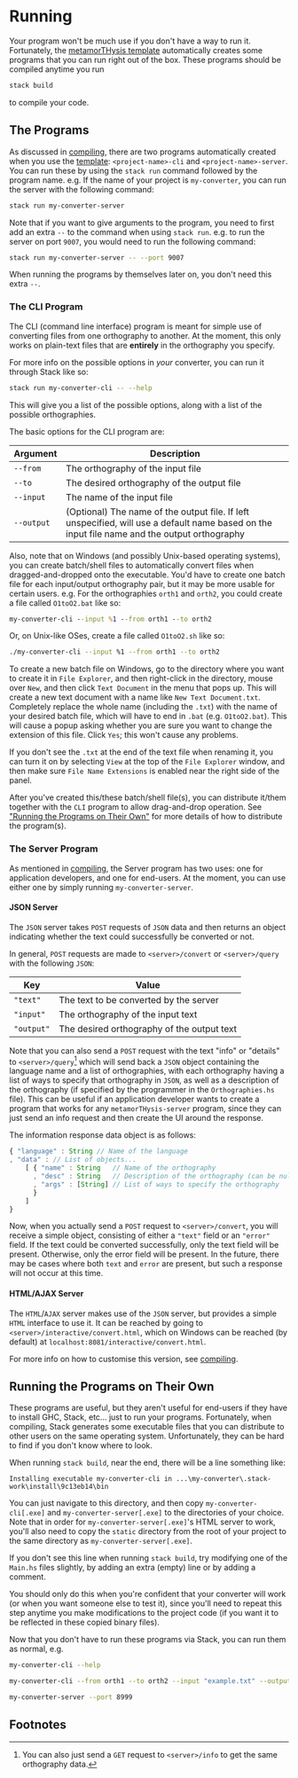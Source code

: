 # Running

Your program won't be much use if you don't have a way to run it.
Fortunately, the [metamorTHysis template](https://github.com/Anteproperispomenon/metamorTHysis-template)
automatically creates some programs that you can run right out of the box.
These programs should be compiled anytime you run

```bash
stack build
```

to compile your code. 

## The Programs

As discussed in [compiling](compiling.md), there are two programs automatically
created when you use the [template](https://github.com/Anteproperispomenon/metamorTHysis-template):
`<project-name>-cli` and `<project-name>-server`. You can run these by using the `stack run`
command followed by the program name. e.g. If the name of your project is `my-converter`, you
can run the server with the following command:

```bash
stack run my-converter-server
```

Note that if you want to give arguments to the program, you need to first add an extra `--` to
the command when using `stack run`. e.g. to run the server on port `9007`, you would need to
run the following command:

```bash
stack run my-converter-server -- --port 9007
```

When running the programs by themselves later on, you don't need this extra `--`.

### The CLI Program

The CLI (command line interface) program is meant for simple use of converting files from one
orthography to another. At the moment, this only works on plain-text files that are **entirely**
in the orthography you specify. 

For more info on the possible options in *your* converter, you can run it through Stack like so:

```bash
stack run my-converter-cli -- --help
```

This will give you a list of the possible options, along with a list of the possible orthographies.

The basic options for the CLI program are:

| Argument   | Description |
|------------|-------------|
| `--from`   | The orthography of the input file|
| `--to`     | The desired orthography of the output file|
| `--input`  | The name of the input file|
| `--output` | (Optional) The name of the output file. If left unspecified, will use a default name based on the input file name and the output orthography|

Also, note that on Windows (and possibly Unix-based operating systems), you can create batch/shell
files to automatically convert files when dragged-and-dropped onto the executable. You'd have to
create one batch file for each input/output orthography pair, but it may be more usable for certain
users. e.g. For the orthographies `orth1` and `orth2`, you could create a file called `O1toO2.bat` like
so:

```bat
my-converter-cli --input %1 --from orth1 --to orth2
```

Or, on Unix-like OSes, create a file called `O1toO2.sh` like so:

```bash
./my-converter-cli --input %1 --from orth1 --to orth2
```

To create a new batch file on Windows, go to the directory where you want to create it in `File Explorer`,
and then right-click in the directory, mouse over `New`, and then click `Text Document` in the menu
that pops up. This will create a new text document with a name like `New Text Document.txt`. Completely
replace the whole name (including the `.txt`) with the name of your desired batch file, which will have
to end in `.bat` (e.g. `O1toO2.bat`). This will cause a popup asking whether you are sure you want to
change the extension of this file. Click `Yes`; this won't cause any problems.

If you don't see the `.txt` at the end of the text file when renaming it, you can turn it on by selecting
`View` at the top of the `File Explorer` window, and then make sure `File Name Extensions` is enabled
near the right side of the panel.

After you've created this/these batch/shell file(s), you can distribute it/them together with the `CLI` program
to allow drag-and-drop operation. See ["Running the Programs on Their Own"](#running-the-programs-on-their-own)
for more details of how to distribute the program(s).

### The Server Program

As mentioned in [compiling](compiling.md), the Server program has two uses: one for application
developers, and one for end-users. At the moment, you can use either one by simply running
`my-converter-server`. 

#### JSON Server

The `JSON` server takes `POST` requests of `JSON` data and then returns an object indicating
whether the text could successfully be converted or not.

In general, `POST` requests are made to `<server>/convert` or `<server>/query` with the
following `JSON`:

| Key | Value |
|-----|-------|
| `"text"`    | The text to be converted by the server |
| `"input"`   | The orthography of the input text |
| `"output"`  | The desired orthography of the output text |

Note that you can also send a `POST` request with the text "info" or "details" to
`<server>/query`[^1] which will send back a `JSON` object containing the language name
and a list of orthographies, with each orthography having a list of ways to specify that
orthography in `JSON`, as well as a description of the orthography (if specified by the
programmer in the `Orthographies.hs` file). This can be useful if an application developer
wants to create a program that works for any `metamorTHysis-server` program, since they
can just send an info request and then create the UI around the response.

The information response data object is as follows:

```js
{ "language" : String // Name of the language
, "data" : // List of objects...
    [ { "name" : String   // Name of the orthography
      , "desc" : String   // Description of the orthography (can be null or ommitted)
      , "args" : [String] // List of ways to specify the orthography
      }
    ]
}
```

Now, when you actually send a `POST` request to `<server>/convert`, you will receive
a simple object, consisting of either a `"text"` field or an `"error"` field. If the
text could be converted successfully, only the text field will be present. Otherwise,
only the error field will be present. In the future, there may be cases where both
`text` and `error` are present, but such a response will not occur at this time.

#### HTML/AJAX Server

The `HTML`/`AJAX` server makes use of the `JSON` server, but provides a simple `HTML`
interface to use it. It can be reached by going to `<server>/interactive/convert.html`,
which on Windows can be reached (by default) at `localhost:8081/interactive/convert.html`.

For more info on how to customise this version, see [compiling](compiling.md#htmlajax-server).

## Running the Programs on Their Own

These programs are useful, but they aren't useful for end-users if they have to install GHC, Stack,
etc... just to run your programs. Fortunately, when compiling, Stack generates some executable files
that you can distribute to other users on the same operating system. Unfortunately, they can be hard
to find if you don't know where to look. 

When running `stack build`, near the end, there will be a line something like:

```
Installing executable my-converter-cli in ...\my-converter\.stack-work\install\9c13eb14\bin
```

You can just navigate to this directory, and then copy `my-converter-cli[.exe]` and 
`my-converter-server[.exe]` to the directories of your choice. Note that in order for
`my-converter-server[.exe]`'s HTML server to work, you'll also need to copy the `static`
directory from the root of your project to the same directory as `my-converter-server[.exe]`.

If you don't see this line when running `stack build`, try modifying one of the `Main.hs`
files slightly, by adding an extra (empty) line or by adding a comment.

You should only do this when you're confident that your converter will work (or when you
want someone else to test it), since you'll need to repeat this step anytime you make modifications
to the project code (if you want it to be reflected in these copied binary files).

Now that you don't have to run these programs via Stack, you can run them as normal, e.g.

```bash
my-converter-cli --help

my-converter-cli --from orth1 --to orth2 --input "example.txt" --output "example-out.txt"

my-converter-server --port 8999
```

## Footnotes

[^1]: You can also just send a `GET` request to `<server>/info` to get the same orthography data.
